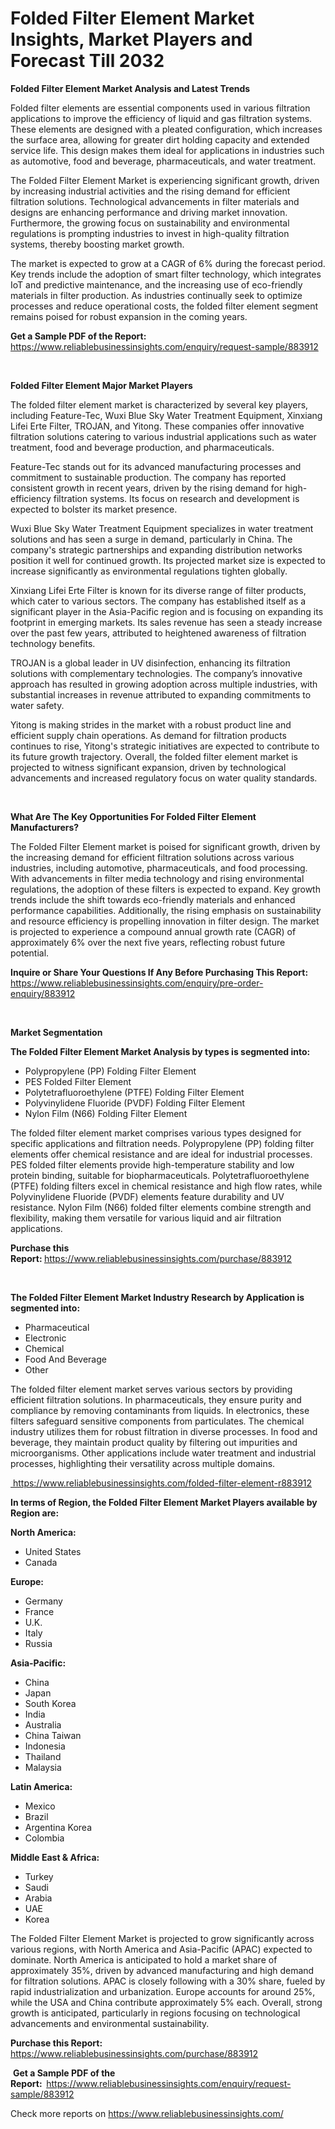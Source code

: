 <p><h1>Folded Filter Element Market Insights, Market Players and Forecast Till 2032</h1></p><p><strong>Folded Filter Element Market Analysis and Latest Trends</strong></p>
<p><p>Folded filter elements are essential components used in various filtration applications to improve the efficiency of liquid and gas filtration systems. These elements are designed with a pleated configuration, which increases the surface area, allowing for greater dirt holding capacity and extended service life. This design makes them ideal for applications in industries such as automotive, food and beverage, pharmaceuticals, and water treatment.</p><p>The Folded Filter Element Market is experiencing significant growth, driven by increasing industrial activities and the rising demand for efficient filtration solutions. Technological advancements in filter materials and designs are enhancing performance and driving market innovation. Furthermore, the growing focus on sustainability and environmental regulations is prompting industries to invest in high-quality filtration systems, thereby boosting market growth.</p><p>The market is expected to grow at a CAGR of 6% during the forecast period. Key trends include the adoption of smart filter technology, which integrates IoT and predictive maintenance, and the increasing use of eco-friendly materials in filter production. As industries continually seek to optimize processes and reduce operational costs, the folded filter element segment remains poised for robust expansion in the coming years.</p></p>
<p><strong>Get a Sample PDF of the Report:&nbsp;</strong> <a href="https://www.reliablebusinessinsights.com/enquiry/request-sample/883912?utm_campaign=2247&utm_medium=2&utm_source=Github&utm_content=ia&utm_term=02042025&utm_id=folded-filter-element">https://www.reliablebusinessinsights.com/enquiry/request-sample/883912</a></p>
<p>&nbsp;</p>
<p><strong>Folded Filter Element Major Market Players</strong></p>
<p><p>The folded filter element market is characterized by several key players, including Feature-Tec, Wuxi Blue Sky Water Treatment Equipment, Xinxiang Lifei Erte Filter, TROJAN, and Yitong. These companies offer innovative filtration solutions catering to various industrial applications such as water treatment, food and beverage production, and pharmaceuticals.</p><p>Feature-Tec stands out for its advanced manufacturing processes and commitment to sustainable production. The company has reported consistent growth in recent years, driven by the rising demand for high-efficiency filtration systems. Its focus on research and development is expected to bolster its market presence.</p><p>Wuxi Blue Sky Water Treatment Equipment specializes in water treatment solutions and has seen a surge in demand, particularly in China. The company's strategic partnerships and expanding distribution networks position it well for continued growth. Its projected market size is expected to increase significantly as environmental regulations tighten globally.</p><p>Xinxiang Lifei Erte Filter is known for its diverse range of filter products, which cater to various sectors. The company has established itself as a significant player in the Asia-Pacific region and is focusing on expanding its footprint in emerging markets. Its sales revenue has seen a steady increase over the past few years, attributed to heightened awareness of filtration technology benefits.</p><p>TROJAN is a global leader in UV disinfection, enhancing its filtration solutions with complementary technologies. The company’s innovative approach has resulted in growing adoption across multiple industries, with substantial increases in revenue attributed to expanding commitments to water safety.</p><p>Yitong is making strides in the market with a robust product line and efficient supply chain operations. As demand for filtration products continues to rise, Yitong's strategic initiatives are expected to contribute to its future growth trajectory. Overall, the folded filter element market is projected to witness significant expansion, driven by technological advancements and increased regulatory focus on water quality standards.</p></p>
<p>&nbsp;</p>
<p><strong>What Are The Key Opportunities For Folded Filter Element Manufacturers?</strong></p>
<p><p>The Folded Filter Element market is poised for significant growth, driven by the increasing demand for efficient filtration solutions across various industries, including automotive, pharmaceuticals, and food processing. With advancements in filter media technology and rising environmental regulations, the adoption of these filters is expected to expand. Key growth trends include the shift towards eco-friendly materials and enhanced performance capabilities. Additionally, the rising emphasis on sustainability and resource efficiency is propelling innovation in filter design. The market is projected to experience a compound annual growth rate (CAGR) of approximately 6% over the next five years, reflecting robust future potential.</p></p>
<p><strong>Inquire or Share Your Questions If Any Before Purchasing This Report:</strong> <a href="https://www.reliablebusinessinsights.com/enquiry/pre-order-enquiry/883912?utm_campaign=2247&utm_medium=2&utm_source=Github&utm_content=ia&utm_term=02042025&utm_id=folded-filter-element">https://www.reliablebusinessinsights.com/enquiry/pre-order-enquiry/883912</a></p>
<p>&nbsp;</p>
<p><strong>Market Segmentation</strong></p>
<p><strong>The Folded Filter Element Market Analysis by types is segmented into:</strong></p>
<p><ul><li>Polypropylene (PP) Folding Filter Element</li><li>PES Folded Filter Element</li><li>Polytetrafluoroethylene (PTFE) Folding Filter Element</li><li>Polyvinylidene Fluoride (PVDF) Folding Filter Element</li><li>Nylon Film (N66) Folding Filter Element</li></ul></p>
<p><p>The folded filter element market comprises various types designed for specific applications and filtration needs. Polypropylene (PP) folding filter elements offer chemical resistance and are ideal for industrial processes. PES folded filter elements provide high-temperature stability and low protein binding, suitable for biopharmaceuticals. Polytetrafluoroethylene (PTFE) folding filters excel in chemical resistance and high flow rates, while Polyvinylidene Fluoride (PVDF) elements feature durability and UV resistance. Nylon Film (N66) folded filter elements combine strength and flexibility, making them versatile for various liquid and air filtration applications.</p></p>
<p><strong>Purchase this Report:&nbsp;</strong><a href="https://www.reliablebusinessinsights.com/purchase/883912?utm_campaign=2247&utm_medium=2&utm_source=Github&utm_content=ia&utm_term=02042025&utm_id=folded-filter-element">https://www.reliablebusinessinsights.com/purchase/883912</a></p>
<p>&nbsp;</p>
<p><strong>The Folded Filter Element Market Industry Research by Application is segmented into:</strong></p>
<p><ul><li>Pharmaceutical</li><li>Electronic</li><li>Chemical</li><li>Food And Beverage</li><li>Other</li></ul></p>
<p><p>The folded filter element market serves various sectors by providing efficient filtration solutions. In pharmaceuticals, they ensure purity and compliance by removing contaminants from liquids. In electronics, these filters safeguard sensitive components from particulates. The chemical industry utilizes them for robust filtration in diverse processes. In food and beverage, they maintain product quality by filtering out impurities and microorganisms. Other applications include water treatment and industrial processes, highlighting their versatility across multiple domains.</p></p>
<p><a href="https://www.reliablebusinessinsights.com/folded-filter-element-r883912?utm_campaign=2247&utm_medium=2&utm_source=Github&utm_content=ia&utm_term=02042025&utm_id=folded-filter-element">&nbsp;https://www.reliablebusinessinsights.com/folded-filter-element-r883912</a></p>
<p><strong>In terms of Region, the Folded Filter Element Market Players available by Region are:</strong></p>
<p>
    <p> <strong> North America: </strong>
        <ul>
            <li>United States</li>
            <li>Canada</li>
        </ul>
        </p> 
    <p> <strong> Europe: </strong>
        <ul>
            <li>Germany</li>
            <li>France</li>
            <li>U.K.</li>
            <li>Italy</li>
            <li>Russia</li>
        </ul>
        </p> 
    <p> <strong> Asia-Pacific: </strong>
        <ul>
            <li>China</li>
            <li>Japan</li>
            <li>South Korea</li>
            <li>India</li>
            <li>Australia</li>
            <li>China Taiwan</li>
            <li>Indonesia</li>
            <li>Thailand</li>
            <li>Malaysia</li>
        </ul>
        </p> 
    <p> <strong> Latin America: </strong>
        <ul>
            <li>Mexico</li>
            <li>Brazil</li>
            <li>Argentina Korea</li>
            <li>Colombia</li>
        </ul>
        </p> 
    <p> <strong> Middle East & Africa: </strong>
        <ul>
            <li>Turkey</li>
            <li>Saudi</li>
            <li>Arabia</li>
            <li>UAE</li>
            <li>Korea</li>
        </ul>
    </p>
    </p>
<p><p>The Folded Filter Element Market is projected to grow significantly across various regions, with North America and Asia-Pacific (APAC) expected to dominate. North America is anticipated to hold a market share of approximately 35%, driven by advanced manufacturing and high demand for filtration solutions. APAC is closely following with a 30% share, fueled by rapid industrialization and urbanization. Europe accounts for around 25%, while the USA and China contribute approximately 5% each. Overall, strong growth is anticipated, particularly in regions focusing on technological advancements and environmental sustainability.</p></p>
<p><strong>Purchase this Report: </strong><a href="https://www.reliablebusinessinsights.com/purchase/883912?utm_campaign=2247&utm_medium=2&utm_source=Github&utm_content=ia&utm_term=02042025&utm_id=folded-filter-element">https://www.reliablebusinessinsights.com/purchase/883912</a></p>
<p>&nbsp;<strong>Get a Sample PDF of the Report:&nbsp;&nbsp;</strong><a href="https://www.reliablebusinessinsights.com/enquiry/request-sample/883912?utm_campaign=2247&utm_medium=2&utm_source=Github&utm_content=ia&utm_term=02042025&utm_id=folded-filter-element">https://www.reliablebusinessinsights.com/enquiry/request-sample/883912</a></p>
<p><strong></strong></p>
<p>Check more reports on <a href="https://www.reliablebusinessinsights.com/?utm_campaign=2247&utm_medium=2&utm_source=Github&utm_content=ia&utm_term=02042025&utm_id=folded-filter-element">https://www.reliablebusinessinsights.com/</a></p>